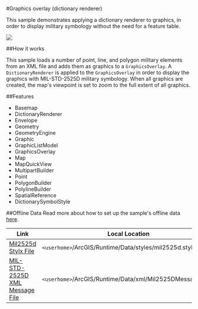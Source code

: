 #Graphics overlay (dictionary renderer)

This sample demonstrates applying a dictionary renderer to graphics, in order to display military symbology without the need for a feature table.

![](screenshot.png)

##How it works

This sample loads a number of point, line, and polygon military elements from an XML file and adds them as graphics to a `GraphicsOverlay`. A `DictionaryRenderer` is applied to the `GraphicsOverlay` in order to display the graphics with MIL-STD-2525D military symbology. When all graphics are created, the map's viewpoint is set to zoom to the full extent of all graphics.

##Features
- Basemap
- DictionaryRenderer
- Envelope
- Geometry
- GeometryEngine
- Graphic
- GraphicListModel
- GraphicsOverlay
- Map
- MapQuickView
- MultipartBuilder
- Point
- PolygonBuilder
- PolylineBuilder
- SpatialReference
- DictionarySymbolStyle

##Offline Data
Read more about how to set up the sample's offline data [here](http://links.esri.com/ArcGISRuntimeQtSamples).

Link | Local Location
---------|-------|
|[Mil2525d Stylx File](https://www.arcgis.com/home/item.html?id=4581a9a92c214240a79e15482a2e8349)| `<userhome>`/ArcGIS/Runtime/Data/styles/mil2525d.stylx |
|[MIL-STD-2525D XML Message File](https://arcgisruntime.maps.arcgis.com/home/item.html?id=3db12175479147ea9c89ebaaf3b89996)| `<userhome>`/ArcGIS/Runtime/Data/xml/Mil2525DMessages.xml |

